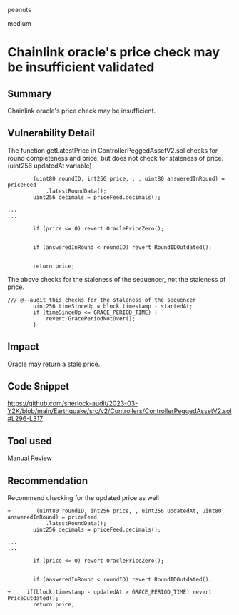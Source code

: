 peanuts

medium

# Chainlink oracle's price check may be insufficient validated

## Summary

Chainlink oracle's price check may be insufficient.

## Vulnerability Detail

The function getLatestPrice in ControllerPeggedAssetV2.sol checks for round completeness and price, but does not check for staleness of price. (uint256 updatedAt variable)

```solidity
        (uint80 roundID, int256 price, , , uint80 answeredInRound) = priceFeed
            .latestRoundData();
        uint256 decimals = priceFeed.decimals();

...
...

        if (price <= 0) revert OraclePriceZero();


        if (answeredInRound < roundID) revert RoundIDOutdated();


        return price;
```

The above checks for the staleness of the sequencer, not the staleness of price.
```solidity
/// @--audit this checks for the staleness of the sequencer
        uint256 timeSinceUp = block.timestamp - startedAt;
        if (timeSinceUp <= GRACE_PERIOD_TIME) {
            revert GracePeriodNotOver();
        }
```

## Impact

Oracle may return a stale price.

## Code Snippet

https://github.com/sherlock-audit/2023-03-Y2K/blob/main/Earthquake/src/v2/Controllers/ControllerPeggedAssetV2.sol#L296-L317

## Tool used

Manual Review

## Recommendation

Recommend checking for the updated price as well

```solidity
+        (uint80 roundID, int256 price, , uint256 updatedAt, uint80 answeredInRound) = priceFeed
            .latestRoundData();
        uint256 decimals = priceFeed.decimals();

...
...

        if (price <= 0) revert OraclePriceZero();

  
        if (answeredInRound < roundID) revert RoundIDOutdated();

+     if(block.timestamp - updatedAt > GRACE_PERIOD_TIME) revert PriceOutdated();
        return price;
```
